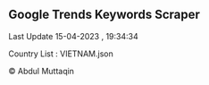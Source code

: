 

## Google Trends Keywords Scraper 
 
Last Update 15-04-2023 , 19:34:34

Country List :
VIETNAM.json



© Abdul Muttaqin 
